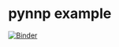 # pynnp example
[![Binder](https://mybinder.org/badge_logo.svg)](https://mybinder.org/v2/gh/matbinder/pynnp-example/HEAD)
